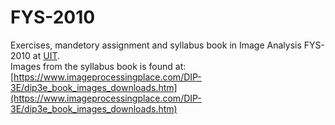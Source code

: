 # FYS-2010

Exercises, mandetory assignment and syllabus book in Image Analysis FYS-2010 at [UIT](https://uit.no/startsida).
\
Images from the syllabus book is found at:\
[https://www.imageprocessingplace.com/DIP-3E/dip3e_book_images_downloads.htm](https://www.imageprocessingplace.com/DIP-3E/dip3e_book_images_downloads.htm)

